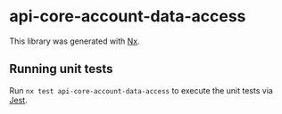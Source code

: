 # api-core-account-data-access

This library was generated with [Nx](https://nx.dev).

## Running unit tests

Run `nx test api-core-account-data-access` to execute the unit tests via [Jest](https://jestjs.io).
